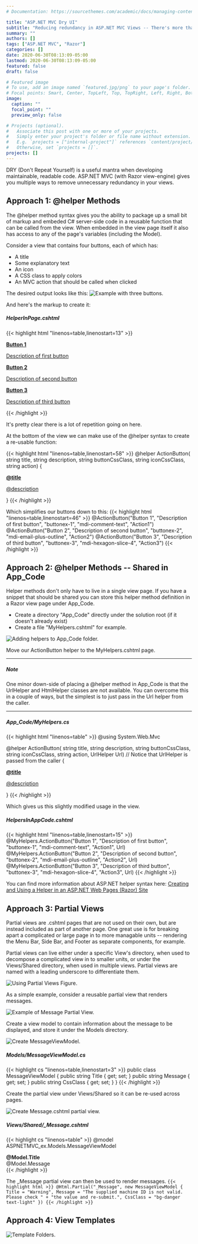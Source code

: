 ```yaml
---
# Documentation: https://sourcethemes.com/academic/docs/managing-content/

title: "ASP.NET MVC Dry UI"
subtitle: "Reducing redundancy in ASP.NET MVC Views -- There's more than one way to do it."
summary: ""
authors: []
tags: ["ASP.NET MVC", "Razor"]
categories: []
date: 2020-06-30T08:13:09-05:00
lastmod: 2020-06-30T08:13:09-05:00
featured: false
draft: false

# Featured image
# To use, add an image named `featured.jpg/png` to your page's folder.
# Focal points: Smart, Center, TopLeft, Top, TopRight, Left, Right, BottomLeft, Bottom, BottomRight.
image:
  caption: ""
  focal_point: ""
  preview_only: false

# Projects (optional).
#   Associate this post with one or more of your projects.
#   Simply enter your project's folder or file name without extension.
#   E.g. `projects = ["internal-project"]` references `content/project/deep-learning/index.md`.
#   Otherwise, set `projects = []`.
projects: []
---
```


DRY (Don't Repeat Yourself) is a useful mantra when developing 
maintainable, readable code. ASP.NET MVC (with Razor view-engine)
gives you multiple ways to remove unnecessary redundancy in your views.


## Approach 1: @helper Methods

The @helper method syntax gives you the ability to package up a small bit of
markup and embeded C# server-side code in a reusable function that can be
called from the view.  When embedded in the view page itself it also has
access to any of the page's variables (including the Model).

Consider a view that contains four buttons, each of which has:
* A title
* Some explanatory text
* An icon
* A CSS class to apply colors
* An MVC action that should be called when clicked 

The desired output looks like this:
![Example with three buttons.](ex01.png "Example 1")

And here's the markup to create it:

##### HelperInPage.cshtml

 {{< highlight html "linenos=table,linenostart=13" >}}
<a href='@Url.Action("Action1")'
   class="buttonex buttonex-1">
    <div class="text-left">
        <i class="mdi mdi-comment-text"></i>
        <b>Button 1</b>
        <p class="mb-0">Description of first button</p>
    </div>
</a>

<a href='@Url.Action("Action2")'
   class="buttonex buttonex-2">
    <div class="text-left">
        <i class="mdi mdi-email-plus-outline"></i>
        <b>Button 2</b>
        <p class="mb-0">Description of second button</p>
    </div>
</a>


<a href='@Url.Action("Action3")'
   class="buttonex buttonex-3">
    <div class="text-left">
        <i class="mdi mdi-hexagon-slice-4"></i>
        <b>Button 3</b>
        <p class="mb-0">Description of third button</p>
    </div>
</a>
{{< /highlight >}}

It's pretty clear there is a lot of repetition going on here.

At the bottom of the view we can make use of the @helper syntax to
create a re-usable function:

{{< highlight html "linenos=table,linenostart=58" >}}
@helper ActionButton(
    string title, string description,
    string buttonCssClass, string iconCssClass,
    string action)
{
    <a href='@Url.Action(action)'
       class="buttonex @buttonCssClass">
        <div class="text-left">
            <i class="mdi @iconCssClass"></i>
            <b>@title</b>
            <p class="mb-0">@description</p>
        </div>
    </a>
}
{{< /highlight >}}

Which simplifies our buttons down to this:
{{< highlight html "linenos=table,linenostart=46" >}}
    @ActionButton("Button 1", "Description of first button", "buttonex-1", "mdi-comment-text", "Action1")
    @ActionButton("Button 2", "Description of second button", "buttonex-2", "mdi-email-plus-outline", "Action2")
    @ActionButton("Button 3", "Description of third button", "buttonex-3", "mdi-hexagon-slice-4", "Action3")
{{< /highlight >}}

## Approach 2: @helper Methods -- Shared in App_Code

Helper methods don't only have to live in a single view page.
If you have a snippet that should be shared 
you can store this helper method definition in a Razor view page under
App_Code.

* Create a directory "App_Code" directly under the solution root
  (if it doesn't already exist)
* Create a file "MyHelpers.cshtml" for example.

![Adding helpers to App_Code folder.](appcode-helper-vs.png "App_Code Helpers")

Move our ActionButton helper to the MyHelpers.cshtml page.

---
##### Note

One minor down-side of placing a @helper method in App_Code is that the UrlHelper and HtmlHelper classes  are not available.  You can overcome this in a couple of ways, but the simplest is to just pass in the Url helper from the caller. 

---

##### App_Code/MyHelpers.cs
{{< highlight html "linenos=table" >}}
@using System.Web.Mvc

@helper ActionButton(
    string title, string description,
    string buttonCssClass, string iconCssClass,
    string action,
    UrlHelper Url) // Notice that UrlHelper is passed from the caller
{
    <a href='@Url.Action(action)'
       class="buttonex @buttonCssClass">
        <div class="text-left">
            <i class="mdi @iconCssClass"></i>
            <b>@title</b>
            <p class="mb-0">@description</p>
        </div>
    </a>
}
{{< /highlight >}}

Which gives us this slightly modified usage in the view.

##### HelpersInAppCode.cshtml
{{< highlight html "linenos=table,linenostart=15" >}}
@MyHelpers.ActionButton("Button 1", "Description of first button",
    "buttonex-1", "mdi-comment-text", "Action1", Url)
@MyHelpers.ActionButton("Button 2", "Description of second button",
    "buttonex-2", "mdi-email-plus-outline", "Action2", Url)
@MyHelpers.ActionButton("Button 3", "Description of third button",
    "buttonex-3", "mdi-hexagon-slice-4", "Action3", Url)
{{< /highlight >}}

You can find more information about ASP.NET helper syntax here:
[Creating and Using a Helper in an ASP.NET Web Pages (Razor) Site](https://docs.microsoft.com/en-us/aspnet/web-pages/overview/ui-layouts-and-themes/creating-and-using-a-helper-in-an-aspnet-web-pages-site)

## Approach 3: Partial Views

Partial views are .cshtml pages that are not used on their own, but
are instead included as part of another page.  One great use is for
breaking apart a complicated or large page in to more managable
units -- rendering the Menu Bar, Side Bar, and Footer as separate
components, for example.

Partial views can live either under a specific View's directory,
when used to decompose a complicated view in to smaller units, or
under the Views/Shared directory, when used in multiple views.  Partial views are
named with a leading underscore to differentiate them.

![Using Partial Views Figure.](PartialViewsFigure1.png "Partial Views")

As a simple example, consider a reusable partial view that renders
messages.

![Example of Message Partial View.](MessageExample.png "Example of _Message Partial View")

Create a view model to contain information about the message to
be displayed, and store it under the Models directory.

![Create MessageViewModel.](MessageViewModel.png "MessageViewModel.cs")

##### Models/MessageViewModel.cs
{{< highlight cs "linenos=table,linenostart=3" >}}
public class MessageViewModel
{
    public string Title { get; set; }
    public string Message { get; set; }
    public string CssClass { get; set; }
}
{{< /highlight >}}

Create the partial view under Views/Shared so it can be re-used across pages.

![Create Message.cshtml partial view.](PartialViewsMessagePage.png "_Message.cshtml")

##### Views/Shared/\_Message.cshtml
{{< highlight cs "linenos=table" >}}
@model ASPNETMVC_ex.Models.MessageViewModel
<div class="card mb-3">
    <div class="card-header @Model.CssClass">
        <b>@Model.Title</b>
    </div>
    <div class="card-body p-3">
        @Model.Message
    </div>
</div>
{{< /highlight >}}

The \_Message partial view can then be used to render messages.
`
{{< highlight html >}}
@Html.Partial("_Message", new MessageViewModel
{
    Title = "Warning",
    Message = "The supplied machine ID is not valid.  Please check " +
        "the value and re-submit.",
    CssClass = "bg-danger text-light"
})
{{< /highlight >}}
`


## Approach 4: View Templates

![Template Folders.](DisplayEditorTemplatesFolder.png "Template Folders")
